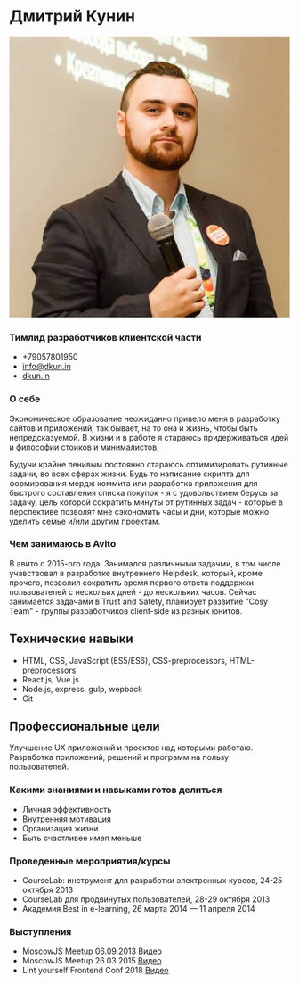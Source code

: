 # Дмитрий Кунин

![self](./media/photo1.jpg)

### Тимлид разработчиков клиентской части
 - +79057801950 
 - [info@dkun.in](mailto:info@dkun.in)
 - [dkun.in](dkun.in)

### О себе

Экономическое образование неожиданно привело меня в разработку сайтов и приложений, так бывает, на то она и жизнь, чтобы быть непредсказуемой. В жизни и в работе я стараюсь придерживаться идей и философии стоиков и минималистов. 

Будучи крайне ленивым постоянно стараюсь оптимизировать рутинные задачи, во всех сферах жизни. Будь то написание скрипта для формирования мердж коммита или разработка приложения для быстрого составления списка покупок - я с удовольствием берусь за задачу, цель которой сократить минуты от рутинных задач - которые в перспективе позволят мне сэкономить часы и дни, которые можно уделить семье и/или другим проектам. 

### Чем занимаюсь в Avito

В авито с 2015-ого года. Занимался различными задачми, в том числе учавствовал в разработке внутреннего Helpdesk, который, кроме прочего, позволил сократить время первого ответа поддержки пользователей с нескольих дней - до нескольких часов. Сейчас занимается задачами в Trust and Safety, планирует развитие "Cosy Team" - группы разработчиков client-side из разных юнитов.

## Технические навыки

- HTML, CSS, JavaScript (ES5/ES6), CSS-preprocessors, HTML-preprocessors
- React.js, Vue.js
- Node.js, express, gulp, wepback
- Git

## Профессиональные цели

Улучшение UX приложений и проектов над которыми работаю. Разработка приложений, решений и программ на пользу пользователей.

### Какими знаниями и навыками готов делиться

- Личная эффективность
- Внутренняя мотивация
- Организация жизни
- Быть счастливее имея меньше

### Проведенные мероприятия/курсы

- CourseLab: инструмент для разработки электронных курсов, 24-25 октября 2013
- CourseLab для продвинутых пользователей, 28-29 октября 2013
- Академия Best in e-learning, 26 марта 2014 — 11 апреля 2014

### Выступления

- MoscowJS Meetup 06.09.2013 [Видео](http://youtu.be/_SWVDpHe7yg)
- MoscowJS Meetup 26.03.2015 [Видео](http://www.youtube.com/watch?v=7LW740IQzEo)
- Lint yourself Frontend Conf 2018 [Видео](https://www.youtube.com/watch?v=O0CIg09F9H)
